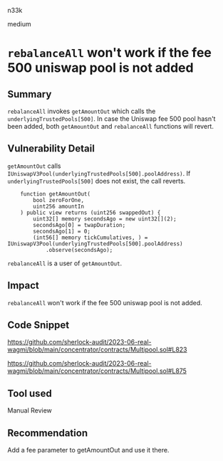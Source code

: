 n33k

medium

# `rebalanceAll` won't work if the fee 500 uniswap pool is not added

## Summary

`rebalanceAll` invokes `getAmountOut` which calls the `underlyingTrustedPools[500]`. In case the Uniswap fee 500 pool hasn't been added, both `getAmountOut` and `rebalanceAll` functions will revert.

## Vulnerability Detail

`getAmountOut` calls `IUniswapV3Pool(underlyingTrustedPools[500].poolAddress)`. If `underlyingTrustedPools[500]` does not exist, the call reverts.

```solidity
    function getAmountOut(
        bool zeroForOne,
        uint256 amountIn
    ) public view returns (uint256 swappedOut) {
        uint32[] memory secondsAgo = new uint32[](2);
        secondsAgo[0] = twapDuration;
        secondsAgo[1] = 0;
        (int56[] memory tickCumulatives, ) = IUniswapV3Pool(underlyingTrustedPools[500].poolAddress)
            .observe(secondsAgo);
```

`rebalanceAll` is a user of `getAmountOut`.

## Impact

`rebalanceAll` won't work if the fee 500 uniswap pool is not added.

## Code Snippet

https://github.com/sherlock-audit/2023-06-real-wagmi/blob/main/concentrator/contracts/Multipool.sol#L823

https://github.com/sherlock-audit/2023-06-real-wagmi/blob/main/concentrator/contracts/Multipool.sol#L875

## Tool used

Manual Review

## Recommendation

Add a fee parameter to getAmountOut and use it there.